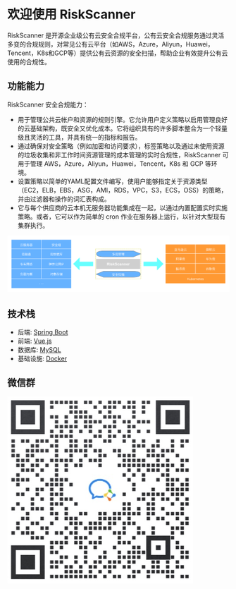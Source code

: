 # 欢迎使用 RiskScanner

RiskScanner 是开源企业级公有云安全合规平台，公有云安全合规服务通过灵活多变的合规规则，对常见公有云平台（如AWS，Azure，Aliyun，Huawei，Tencent，K8s和GCP等）提供公有云资源的安全扫描，帮助企业有效提升公有云使用的合规性。


## 功能能力

RiskScanner 安全合规能力：

- 用于管理公共云帐户和资源的规则引擎。它允许用户定义策略以启用管理良好的云基础架构，既安全又优化成本。它将组织具有的许多脚本整合为一个轻量级且灵活的工具，并具有统一的指标和报告。
- 通过确保对安全策略（例如加密和访问要求），标签策略以及通过未使用资源的垃圾收集和非工作时间资源管理的成本管理的实时合规性，RiskScanner 可用于管理 AWS，Azure，Aliyun，Huawei，Tencent，K8s 和 GCP 等环境。
- 设置策略以简单的YAML配置文件编写，使用户能够指定关于资源类型（EC2，ELB，EBS，ASG，AMI，RDS，VPC，S3，ECS，OSS）的策略，并由过滤器和操作的词汇表构成。
- 它与每个供应商的云本机无服务器功能集成在一起，以通过内置配置实时实施策略。或者，它可以作为简单的 cron 作业在服务器上运行，以针对大型现有集群执行。

![产品的功能域能力](./img/intro/产品的功能域能力.png)


## 技术栈

- 后端: [Spring Boot](https://www.tutorialspoint.com/spring_boot/spring_boot_introduction.htm)
- 前端: [Vue.js](https://vuejs.org/)
- 数据库: [MySQL](https://www.mysql.com/)
- 基础设施: [Docker](https://www.docker.com/)

## 微信群

![wechat-group](./img/quickstart/group.png)

